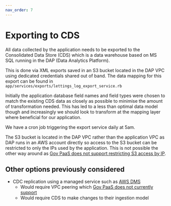 ```yaml
---
nav_order: 7
---
```


# Exporting to CDS

All data collected by the application needs to be exported to the Consolidated Data Store (CDS) which is a data warehouse based on MS SQL running in the DAP (Data Analytics Platform).

This is done via XML exports saved in an S3 bucket located in the DAP VPC using dedicated credentials shared out of band. The data mapping for this export can be found in `app/services/exports/lettings_log_export_service.rb`

Initially the application database field names and field types were chosen to match the existing CDS data as closely as possible to minimise the amount of transformation needed. This has led to a less than optimal data model though and increasingly we should look to transform at the mapping layer where beneficial for our application.

We have a cron job triggering the export service daily at 5am.

The S3 bucket is located in the DAP VPC rather than the application VPC as DAP runs in an AWS account directly so access to the S3 bucket can be restricted to only the IPs used by the application. This is not possible the other way around as [Gov PaaS does not support restricting S3 access by IP](https://github.com/alphagov/paas-roadmap/issues/107).

## Other options previously considered

- CDC replication using a managed service such as [AWS DMS](https://aws.amazon.com/dms/)
  - Would require VPC peering which [Gov PaaS does not currently support](https://github.com/alphagov/paas-roadmap/issues/105)
  - Would require CDS to make changes to their ingestion model

